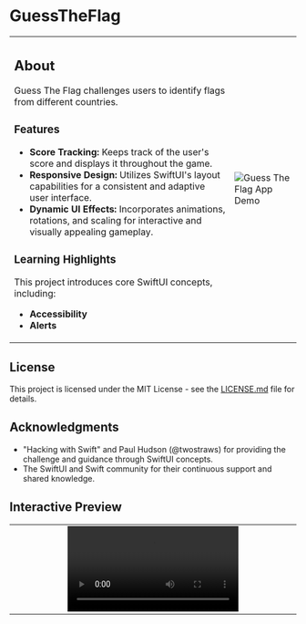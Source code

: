 # GuessTheFlag 

<table>
<tr>
<td valign="top">

## About

Guess The Flag challenges users to identify flags from different countries.

### Features

- **Score Tracking:** Keeps track of the user's score and displays it throughout the game.
- **Responsive Design:** Utilizes SwiftUI's layout capabilities for a consistent and adaptive user interface.
- **Dynamic UI Effects:** Incorporates animations, rotations, and scaling for interactive and visually appealing gameplay.

### Learning Highlights

This project introduces core SwiftUI concepts, including:
- **Accessibility**
- **Alerts**

</td>
<td>

![Guess The Flag App Demo](https://github.com/ricardonovelot/GuessTheFlag/assets/84286086/d12abbd2-581b-403f-b7cb-b6e6e3f5e833)

</td>
</tr>
</table>

## License

This project is licensed under the MIT License - see the [LICENSE.md](LICENSE.md) file for details.

## Acknowledgments

- "Hacking with Swift" and Paul Hudson (@twostraws) for providing the challenge and guidance through SwiftUI concepts.
- The SwiftUI and Swift community for their continuous support and shared knowledge.

</td>
</tr>
</table>





<table>
<tr>
<h2>Interactive Preview</h2>
<td width="5000" align="center">
<video src="https://github.com/ricardonovelot/GuessTheFlag/assets/84286086/Accessibility" width="300" controls title="Accessibility">
</tr>
</td>
</table>
